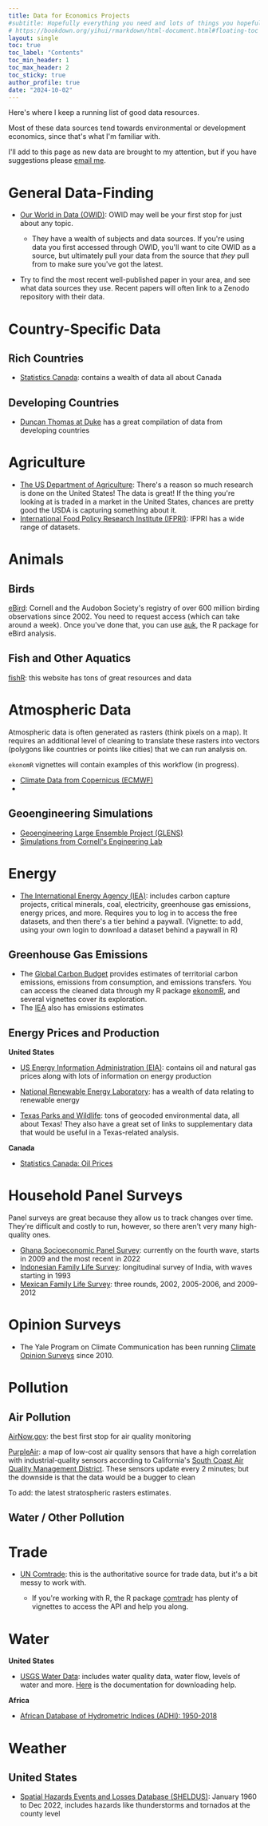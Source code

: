```yaml
---
title: Data for Economics Projects
#subtitle: Hopefully everything you need and lots of things you hopefully won't
# https://bookdown.org/yihui/rmarkdown/html-document.html#floating-toc
layout: single
toc: true
toc_label: "Contents"
toc_min_header: 1
toc_max_header: 2
toc_sticky: true
author_profile: true
date: "2024-10-02"
---
```


Here's where I keep a running list of good data resources. 

Most of these data sources tend towards environmental or development economics, since that's what I'm familiar with.

I'll add to this page as new data are brought to my attention, but if you have suggestions please [email me](mailto:j.stallman@yale.edu). 


# General Data-Finding

- [Our World in Data (OWID)](https://ourworldindata.org/): OWID may well be your first stop for just about any topic. 

  - They have a wealth of subjects and data sources. If you're using data you first accessed through OWID, you'll want to cite OWID as a source, but ultimately pull your data from the source that *they* pull from to make sure you've got the latest.

- Try to find the most recent well-published paper in your area, and see what data sources they use. Recent papers will often link to a Zenodo repository with their data.

# Country-Specific Data

## Rich Countries
- [Statistics Canada](https://www150.statcan.gc.ca/n1/en/type/data): contains a wealth of data all about Canada

## Developing Countries

- [Duncan Thomas at Duke](https://ipl.econ.duke.edu/dthomas/dev_data/) has a great compilation of data from developing countries

# Agriculture

- [The US Department of Agriculture](https://www.usda.gov/): There's a reason so much research is done on the United States! The data is great! If the thing you're looking at is traded in a market in the United States, chances are pretty good the USDA is capturing something about it.
- [International Food Policy Research Institute (IFPRI)](https://dataverse.harvard.edu/dataverse/IFPRI): IFPRI has a wide range of datasets.


# Animals

## Birds
[eBird](https://science.ebird.org/en/use-ebird-data/download-ebird-data-products): Cornell and the Audobon Society's registry of over 600 million birding observations since 2002. You need to request access (which can take around a week). Once you've done that, you can use [auk](https://cornelllabofornithology.github.io/auk/), the R package for eBird analysis.

## Fish and Other Aquatics

[fishR](https://fishr-core-team.github.io/fishR/): this website has tons of great resources and data


# Atmospheric Data 

Atmospheric data is often generated as rasters (think pixels on a map). It requires an additional level of cleaning to translate these rasters into vectors (polygons like countries or points like cities) that we can run analysis on. 

`ekonomR` vignettes will contain examples of this workflow (in progress).

- [Climate Data from Copernicus (ECMWF)](https://cds-beta.climate.copernicus.eu/)
-

## Geoengineering Simulations

- [Geoengineering Large Ensemble Project (GLENS)](https://www.cesm.ucar.edu/community-projects/glens)
- [Simulations from Cornell's Engineering Lab](https://climate-engineering.mae.cornell.edu/data/)


# Energy 

- [The International Energy Agency (IEA)](https://www.iea.org/): includes carbon capture projects, critical minerals, coal, electricity, greenhouse gas emissions, energy prices, and more. Requires you to log in to access the free datasets, and then there's a tier behind a paywall. (Vignette: to add, using your own login to download a dataset behind a paywall in R)

## Greenhouse Gas Emissions

- The [Global Carbon Budget](https://globalcarbonbudget.org/) provides estimates of territorial carbon emissions, emissions from consumption, and emissions transfers. You can access the cleaned data through my R package [ekonomR](https://stallman-j.github.io/ekonomR/), and several vignettes cover its exploration.
- The [IEA](https://www.iea.org/) also has emissions estimates

## Energy Prices and Production

**United States**

- [US Energy Information Administration (EIA)](https://www.eia.gov/): contains oil and natural gas prices along with lots of information on energy production
- [National Renewable Energy Laboratory](https://www.nrel.gov/analysis/data-tools.html): has a wealth of data relating to renewable energy

- [Texas Parks and Wildlife](https://tpwd.texas.gov/gis/): tons of geocoded environmental data, all about Texas! They also have a great set of links to supplementary data that would be useful in a Texas-related analysis.

**Canada**

- [Statistics Canada: Oil Prices](https://www150.statcan.gc.ca/t1/tbl1/en/tv.action?pid=1810000101)

# Household Panel Surveys

Panel surveys are great because they allow us to track changes over time. They're difficult and costly to run, however, so there aren't very many high-quality ones.

- [Ghana Socioeconomic Panel Survey](https://egc.yale.edu/data/isser-northwestern-yale-long-term-ghana-socioeconomic-panel-survey-gsps): currently on the fourth wave, starts in 2009 and the most recent in 2022
- [Indonesian Family Life Survey](https://www.rand.org/well-being/social-and-behavioral-policy/data/FLS/IFLS.html): longitudinal survey of India, with waves starting in 1993
- [Mexican Family Life Survey](https://www.ennvih-mxfls.org/english/): three rounds, 2002, 2005-2006, and 2009-2012

# Opinion Surveys

- The Yale Program on Climate Communication has been running [Climate Opinion Surveys](https://climatecommunication.yale.edu/visualizations-data/ycom-us/) since 2010.



# Pollution

## Air Pollution

[AirNow.gov](https://www.epa.gov/outdoor-air-quality-data): the best first stop for air quality monitoring

[PurpleAir](https://map.purpleair.com): a map of low-cost air quality sensors that have a high correlation with industrial-quality sensors according to California's [South Coast Air Quality Management District](https://www.aqmd.gov/aq-spec/evaluations/criteria-pollutants/summary-pm). These sensors update every 2 minutes; but the downside is that the data would be a bugger to clean

To add: the latest stratospheric rasters estimates.

## Water / Other Pollution


# Trade

- [UN Comtrade](https://comtradeplus.un.org/): this is the authoritative source for trade data, but it's a bit messy to work with. 

  - If you're working with R, the R package [comtradr](https://docs.ropensci.org/comtradr/index.html) has plenty of vignettes to access the API and help you along.



# Water

**United States**

- [USGS Water Data](https://waterdata.usgs.gov/nwis): includes water quality data, water flow, levels of water and more. [Here](https://waterservices.usgs.gov/docs/) is the documentation for downloading help.

**Africa**

- [African Database of Hydrometric Indices (ADHI): 1950-2018](https://essd.copernicus.org/articles/13/1547/2021/)

# Weather

## United States

- [Spatial Hazards Events and Losses Database (SHELDUS)](https://cemhs.asu.edu/sheldus/metadata): January 1960 to Dec 2022, includes hazards like thunderstorms and tornados at the county level


